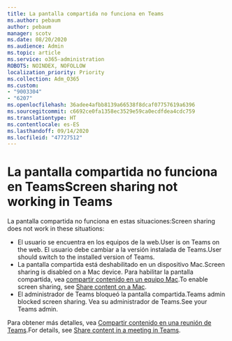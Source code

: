 ```yaml
---
title: La pantalla compartida no funciona en Teams
ms.author: pebaum
author: pebaum
manager: scotv
ms.date: 08/20/2020
ms.audience: Admin
ms.topic: article
ms.service: o365-administration
ROBOTS: NOINDEX, NOFOLLOW
localization_priority: Priority
ms.collection: Adm_O365
ms.custom:
- "9003304"
- "6207"
ms.openlocfilehash: 36adee4afbb8139a66538f8dcaf07757619a6396
ms.sourcegitcommit: c6692ce0fa1358ec3529e59ca0ecdfdea4cdc759
ms.translationtype: HT
ms.contentlocale: es-ES
ms.lasthandoff: 09/14/2020
ms.locfileid: "47727512"
---
```

# <a name="screen-sharing-not-working-in-teams"></a><span data-ttu-id="f1993-102">La pantalla compartida no funciona en Teams</span><span class="sxs-lookup"><span data-stu-id="f1993-102">Screen sharing not working in Teams</span></span>

<span data-ttu-id="f1993-103">La pantalla compartida no funciona en estas situaciones:</span><span class="sxs-lookup"><span data-stu-id="f1993-103">Screen sharing does not work in these situations:</span></span>

- <span data-ttu-id="f1993-104">El usuario se encuentra en los equipos de la web.</span><span class="sxs-lookup"><span data-stu-id="f1993-104">User is on Teams on the web.</span></span> <span data-ttu-id="f1993-105">El usuario debe cambiar a la versión instalada de Teams.</span><span class="sxs-lookup"><span data-stu-id="f1993-105">User should switch to the installed version of Teams.</span></span>
- <span data-ttu-id="f1993-106">La pantalla compartida está deshabilitado en un dispositivo Mac.</span><span class="sxs-lookup"><span data-stu-id="f1993-106">Screen sharing is disabled on a Mac device.</span></span> <span data-ttu-id="f1993-107">Para habilitar la pantalla compartida, vea [compartir contenido en un equipo Mac](https://support.microsoft.com/office/share-content-in-a-meeting-in-teams-fcc2bf59-aecd-4481-8f99-ce55dd836ce8#bkmk_sharecontentonmac).</span><span class="sxs-lookup"><span data-stu-id="f1993-107">To enable screen sharing, see [Share content on a Mac](https://support.microsoft.com/office/share-content-in-a-meeting-in-teams-fcc2bf59-aecd-4481-8f99-ce55dd836ce8#bkmk_sharecontentonmac).</span></span>
- <span data-ttu-id="f1993-108">El administrador de Teams bloqueó la pantalla compartida.</span><span class="sxs-lookup"><span data-stu-id="f1993-108">Teams admin blocked screen sharing.</span></span> <span data-ttu-id="f1993-109">Vea su administrador de Teams.</span><span class="sxs-lookup"><span data-stu-id="f1993-109">See your Teams admin.</span></span>  
    
<span data-ttu-id="f1993-110">Para obtener más detalles, vea [Compartir contenido en una reunión de Teams](https://support.microsoft.com/office/share-content-in-a-meeting-in-teams-fcc2bf59-aecd-4481-8f99-ce55dd836ce8).</span><span class="sxs-lookup"><span data-stu-id="f1993-110">For details, see [Share content in a meeting in Teams](https://support.microsoft.com/office/share-content-in-a-meeting-in-teams-fcc2bf59-aecd-4481-8f99-ce55dd836ce8).</span></span>
